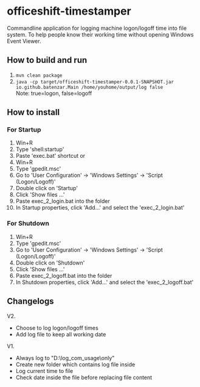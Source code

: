 # officeshift-timestamper
Commandline application for logging machine logon/logoff time into file system. 
To help people know their working time without opening Windows Event Viewer.  

## How to build and run
1. `mvn clean package`
2. `java -cp target/officeshift-timestamper-0.0.1-SNAPSHOT.jar io.github.batenzar.Main /home/youhome/output/log false`  
Note: true=logon, false=logoff


## How to install
### For Startup
1. Win+R
2. Type 'shell:startup'
3. Paste 'exec.bat' shortcut 
or 
1. Win+R
2. Type 'gpedit.msc'
3. Go to 'User Configuration' -> 'Windows Settings' -> 'Script (Logon/Logoff)'
4. Double click on 'Startup'
5. Click 'Show files ...'
6. Paste exec_2_login.bat into the folder
7. In Startup properties, click 'Add...' and select the 'exec_2_login.bat'


### For Shutdown
1. Win+R
2. Type 'gpedit.msc'
3. Go to 'User Configuration' -> 'Windows Settings' -> 'Script (Logon/Logoff)'
4. Double click on 'Shutdown'
5. Click 'Show files ...'
6. Paste exec_2_logoff.bat into the folder
7. In Shutdown properties, click 'Add...' and select the 'exec_2_logoff.bat'

## Changelogs
V2.
- Choose to log logon/logoff times
- Add log file to keep all working date

V1.
- Always log to "D:\log_com_usage\only"
- Create new folder which contains log file inside
- Log current time to file
- Check date inside the file before replacing file content
